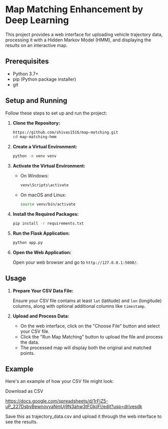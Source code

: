 # Map Matching  Enhancement by Deep Learning

This project provides a web interface for uploading vehicle trajectory data, processing it with a Hidden Markov Model (HMM), and displaying the results on an interactive map.

## Prerequisites

- Python 3.7+
- pip (Python package installer)
- git

## Setup and Running

Follow these steps to set up and run the project:

1. **Clone the Repository:**

    ```bash
    https://github.com/shivas1516/map-matching.git
    cd map-matching-hmm
    ```

2. **Create a Virtual Environment:**

    ```bash
    python -m venv venv
    ```

3. **Activate the Virtual Environment:**

    - On Windows:
        ```bash
        venv\Scripts\activate
        ```
    - On macOS and Linux:
        ```bash
        source venv/bin/activate
        ```

4. **Install the Required Packages:**

    ```bash
    pip install -r requirements.txt
    ```

5. **Run the Flask Application:**

    ```bash
    python app.py
    ```

6. **Open the Web Application:**

    Open your web browser and go to `http://127.0.0.1:5000/`.

## Usage

1. **Prepare Your CSV Data File:**

    Ensure your CSV file contains at least `lat` (latitude) and `lon` (longitude) columns, along with optional additional columns like `timestamp`.

2. **Upload and Process Data:**

    - On the web interface, click on the "Choose File" button and select your CSV file.
    - Click the "Run Map Matching" button to upload the file and process the data.
    - The processed map will display both the original and matched points.

## Example

Here's an example of how your CSV file might look:

Download as CSV

https://docs.google.com/spreadsheets/d/1rFiZ5-uP_227DsbvBewnovyaNmUj9N3ahw3tFGkjjFI/edit?usp=drivesdk

Save this as trajectory_data.csv and upload it through the web interface to see the results.
